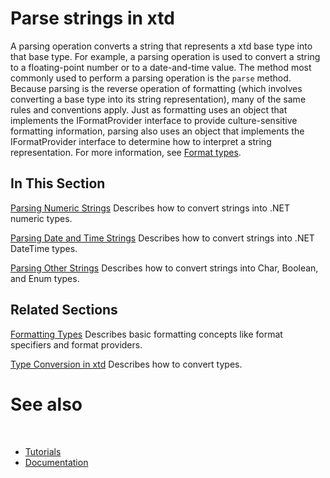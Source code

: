 # Parse strings in xtd

A parsing operation converts a string that represents a xtd base type into that base type. 
For example, a parsing operation is used to convert a string to a floating-point number or to a date-and-time value.
The method most commonly used to perform a parsing operation is the `parse` method. 
Because parsing is the reverse operation of formatting (which involves converting a base type into its string representation), many of the same rules and conventions apply. 
Just as formatting uses an object that implements the IFormatProvider interface to provide culture-sensitive formatting information, parsing also uses an object that implements the IFormatProvider interface to determine how to interpret a string representation. 
For more information, see [Format types](/docs/documentation/guides/xtd.core/Format%20number%20dates%20other%20types/overview).

## In This Section

[Parsing Numeric Strings](/docs/documentation/guides/xtd.core/Parse/numeric_strings) Describes how to convert strings into .NET numeric types.

[Parsing Date and Time Strings](/docs/documentation/guides/xtd.core/Parse/date_and_time_strings) Describes how to convert strings into .NET DateTime types.

[Parsing Other Strings](/docs/documentation/guides/xtd.core/Parse/other_strings) Describes how to convert strings into Char, Boolean, and Enum types.

## Related Sections

[Formatting Types](/docs/documentation/guides/xtd.core/Format%20number%20dates%20other%20types/overview) Describes basic formatting concepts like format specifiers and format providers.

[Type Conversion in xtd](/docs/documentation/guides/xtd.core/Types%20overview/Type%20conversion/overview) Describes how to convert types.

# See also
​
* [Tutorials](/docs/documentation/guides/Overview/Tutorials)
* [Documentation](/docs/documentation)

